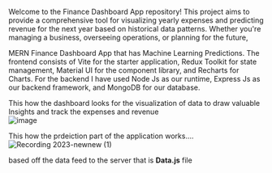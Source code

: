 Welcome to the Finance Dashboard App repository! This project aims to provide a comprehensive tool for visualizing yearly expenses and predicting revenue for the next year based on historical data patterns. Whether you're managing a business, overseeing operations, or planning for the future,

MERN Finance Dashboard App that has Machine Learning Predictions. The frontend consists of Vite for the starter application, Redux Toolkit for state management, Material UI for the component library, and Recharts for Charts. For the backend I have used Node Js as our runtime, Express Js as our backend framework, and MongoDB for our database.

This how the dashboard looks for the visualization of data to draw valuable Insights and track the expenses and revenue   
![image](https://github.com/KarthikGowdaRamakrishna/MERN-Finance-Dashboard-App-using-Machine-Learning-Typescript-React-Node-MUI/assets/144963620/39c63729-aac8-488c-90be-f80856f55089)

This how the prdeiction part of the application works....
![Recording 2023-newnew (1)](https://github.com/KarthikGowdaRamakrishna/MERN-Finance-Dashboard-App-using-Machine-Learning-Typescript-React-Node-MUI/assets/144963620/163148fa-cc15-4ea6-9afe-a7c4fe25a755)

based off the data feed to the server that is **Data.js** file
